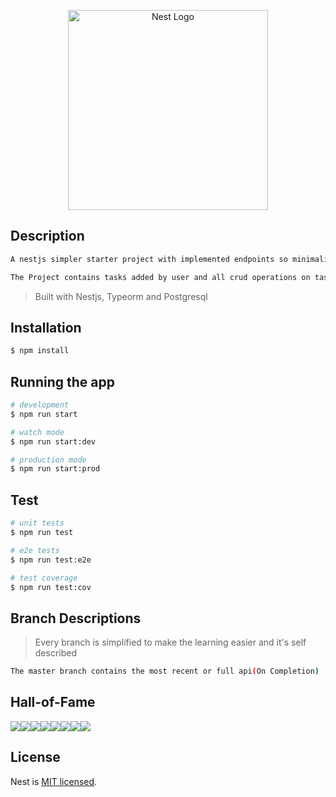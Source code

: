 <p align="center">
  <a href="http://nestjs.com/" target="blank"><img src="https://nestjs.com/img/logo_text.svg" width="320" alt="Nest Logo" /></a>
</p>

 
## Description
```bash
A nestjs simpler starter project with implemented endpoints so minimalist for anyone to understand

The Project contains tasks added by user and all crud operations on tasks and users. Session management and JWT will/has also been implemented in the Project.
```
> Built with Nestjs, Typeorm and Postgresql
## Installation

```bash
$ npm install
```

## Running the app

```bash
# development
$ npm run start

# watch mode
$ npm run start:dev

# production mode
$ npm run start:prod
```

## Test

```bash
# unit tests
$ npm run test

# e2e tests
$ npm run test:e2e

# test coverage
$ npm run test:cov
```
## Branch Descriptions
> Every branch is simplified to make the learning easier and it's self described
```bash
The master branch contains the most recent or full api(On Completion)
```
## Hall-of-Fame
[![](https://sourcerer.io/fame/BaharaJr/BaharaJr/nestjs-starter/images/0)](https://sourcerer.io/fame/BaharaJr/BaharaJr/nestjs-starter/links/0)[![](https://sourcerer.io/fame/BaharaJr/BaharaJr/nestjs-starter/images/1)](https://sourcerer.io/fame/BaharaJr/BaharaJr/nestjs-starter/links/1)[![](https://sourcerer.io/fame/BaharaJr/BaharaJr/nestjs-starter/images/2)](https://sourcerer.io/fame/BaharaJr/BaharaJr/nestjs-starter/links/2)[![](https://sourcerer.io/fame/BaharaJr/BaharaJr/nestjs-starter/images/3)](https://sourcerer.io/fame/BaharaJr/BaharaJr/nestjs-starter/links/3)[![](https://sourcerer.io/fame/BaharaJr/BaharaJr/nestjs-starter/images/4)](https://sourcerer.io/fame/BaharaJr/BaharaJr/nestjs-starter/links/4)[![](https://sourcerer.io/fame/BaharaJr/BaharaJr/nestjs-starter/images/5)](https://sourcerer.io/fame/BaharaJr/BaharaJr/nestjs-starter/links/5)[![](https://sourcerer.io/fame/BaharaJr/BaharaJr/nestjs-starter/images/6)](https://sourcerer.io/fame/BaharaJr/BaharaJr/nestjs-starter/links/6)[![](https://sourcerer.io/fame/BaharaJr/BaharaJr/nestjs-starter/images/7)](https://sourcerer.io/fame/BaharaJr/BaharaJr/nestjs-starter/links/7)

## License

Nest is [MIT licensed](LICENSE).
